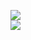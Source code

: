 [![](https://img.shields.io/badge/Made%20With-Github%20Spray-lightgrey.svg?style=for-the-badge&logo=github)](https://github.com/Annihil/github-spray#5985)  
[![](https://i.imgur.com/2DrTn0Z.gif)](https://github.com/Annihil/github-spray)